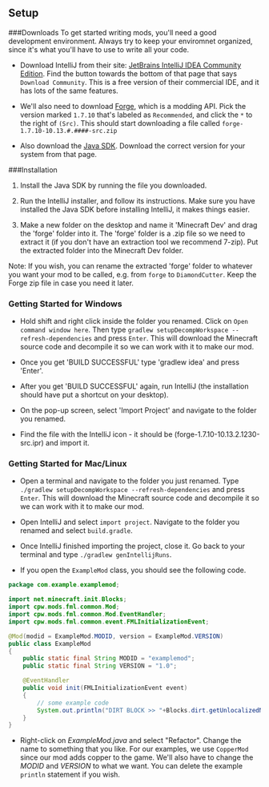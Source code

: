 ## Setup

###Downloads
To get started writing mods, you'll need a good development environment. Always try to keep your enviromnet organized, since it's what you'll have to use to write all your code.

* Download IntelliJ from their site: [JetBrains IntelliJ IDEA Community Edition](http://www.jetbrains.com/idea/). Find the button towards the bottom of that page that says `Download Community`. This is a free version of their commercial IDE, and it has lots of the same features.

* We'll also need to download [Forge](http://www.minecraftforge.net/forum/index.php?action=files), which is a modding API. Pick the version marked `1.7.10` that's labeled as `Recommended`, and click the `*` to the right of `(Src)`. This should start downloading a file called `forge-1.7.10-10.13.#.####-src.zip`

* Also download the [Java SDK](http://www.oracle.com/technetwork/java/javase/downloads/jdk7-downloads-1880260.html). Download the correct version for your system from that page.

###Installation
1. Install the Java SDK by running the file you downloaded.

2. Run the IntelliJ installer, and follow its instructions. Make sure you have installed the Java SDK before installing IntelliJ, it makes things easier.

3. Make a new folder on the desktop and name it 'Minecraft Dev' and drag the 'forge' folder into it. The 'forge' folder is a .zip file so we need to extract it (if you don't have an extraction tool we recommend 7-zip). Put the extracted folder into the Minecraft Dev folder. 

Note: If you wish, you can rename the extracted 'forge' folder to whatever you want your mod to be called, e.g. from `forge` to `DiamondCutter`. Keep the Forge zip file in case you need it later.

### Getting Started for Windows
* Hold shift and right click inside the folder you renamed. Click on `Open command window here`. Then type `gradlew setupDecompWorkspace --refresh-dependencies` and press `Enter`. This will download the Minecraft source code and decompile it so we can work with it to make our mod.

* Once you get 'BUILD SUCCESSFUL' type 'gradlew idea' and press 'Enter'.

* After you get 'BUILD SUCCESSFUL' again, run IntelliJ (the installation should have put a shortcut on your desktop).

* On the pop-up screen, select 'Import Project' and navigate to the folder you renamed.

* Find the file with the IntelliJ icon - it should be (forge-1.7.10-10.13.2.1230-src.ipr) and import it.

### Getting Started for Mac/Linux
* Open a terminal and navigate to the folder you just renamed. Type `./gradlew setupDecompWorkspace --refresh-dependencies` and press `Enter`. This will download the Minecraft source code and decompile it so we can work with it to make our mod.

* Open IntelliJ and select `import project`. Navigate to the folder you renamed and select `build.gradle`.

* Once IntelliJ finished importing the project, close it. Go back to your terminal and type `./gradlew genIntellijRuns`.

* If you open the `ExampleMod` class, you should see the following code.

```java
package com.example.examplemod;

import net.minecraft.init.Blocks;
import cpw.mods.fml.common.Mod;
import cpw.mods.fml.common.Mod.EventHandler;
import cpw.mods.fml.common.event.FMLInitializationEvent;

@Mod(modid = ExampleMod.MODID, version = ExampleMod.VERSION)
public class ExampleMod
{
    public static final String MODID = "examplemod";
    public static final String VERSION = "1.0";

    @EventHandler
    public void init(FMLInitializationEvent event)
    {
		// some example code
        System.out.println("DIRT BLOCK >> "+Blocks.dirt.getUnlocalizedName());
    }
}
```
* Right-click on _ExampleMod.java_ and select "Refactor". Change the name to something that you like. For our examples, we use `CopperMod` since our mod adds copper to the game. We'll also have to change the _MODID_ and _VERSION_ to what we want. You can delete the example `println` statement if you wish.
